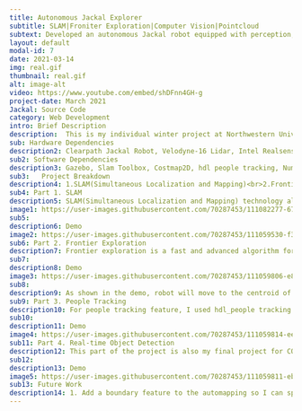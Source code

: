 ```yaml
---
title: Autonomous Jackal Explorer
subtitle: SLAM|Froniter Exploration|Computer Vision|Pointcloud
subtext: Developed an autonomous Jackal robot equipped with perception, localization, mapping and navigation abilities 
layout: default
modal-id: 7
date: 2021-03-14
img: real.gif
thumbnail: real.gif
alt: image-alt
video: https://www.youtube.com/embed/shDFnn4GH-g
project-date: March 2021
Jackal: Source Code
category: Web Development
intro: Brief Description
description:  This is my individual winter project at Northwestern University. The goal of the project is to build a mobile robotic system equipped with perception, localization, mapping and navigation abilities in both simulation and real world. The robot is capable of exploring an unknown environment autonomously and mapping the world. It can also detect pedestrians and classify different objects with lidar and camera. Based on the changing the environment, the robot should give responses accordingly.  
sub: Hardware Dependencies
description2: Clearpath Jackal Robot, Velodyne-16 Lidar, Intel Realsense Camera D435i   
sub2: Software Dependencies
description3: Gazebo, Slam Toolbox, Costmap2D, hdl people tracking, NumPy, OpenCV(4.5.1), YOLOv4-tiny
sub3: 	Project Breakdown
description4: 1.SLAM(Simultaneous Localization and Mapping)<br>2.Frontier Exploration<br>3. People Tracking<br>4.Real-time Object Detecion 
sub4: Part 1. SLAM
description5: SLAM(Simultaneous Localization and Mapping) technology allows the robot to map an unknown environment while keeps tracking its own location. I used slam toolbox package to accomplish the task.Below is a SLAM flowchart for Jackal.
image1: https://user-images.githubusercontent.com/70287453/111082277-67d75d80-84d5-11eb-9138-d69e5b4e340e.png
sub5:
description6: Demo
image2: https://user-images.githubusercontent.com/70287453/111059530-f3140d00-845b-11eb-8aa3-7b2310e49384.gif
sub6: Part 2. Frontier Exploration
description7: Frontier exploration is a fast and advanced algorithm for robot to explore in an unknown environment and map the world. This algorithm finds every existed frontiers and robot will move to the closest frontier based on its distance to the centroid of frontier. A detailed explaination for my implementation of the algorithm can be found at my github page below. 
sub7:
description8: Demo
image3: https://user-images.githubusercontent.com/70287453/111059806-e8f30e00-845d-11eb-8db0-c0366c25a32b.gif
sub8: 
description9: As shown in the demo, robot will move to the centroid of the closest frontier and constantly updating the map. All found frontiers are represented in blue; If the robot dose not move to the target point in a time limit, then the frontier will turn red and robot will move to the next frontier point.
sub9: Part 3. People Tracking
description10: For people tracking feature, I used hdl_people tracking package which can detect walking pedestrains by extracting information from the pointcloud data then displayed as markerarray in Rviz.
sub10: 
description11: Demo
image4: https://user-images.githubusercontent.com/70287453/111059814-eee8ef00-845d-11eb-96fa-cdfd59554b52.gif
sub11: Part 4. Real-time Object Detection 
description12: This part of the project is also my final project for COMP_ENG 395:Connected and Autonomous Vehicles:Challenges and Design which I thorougly explained how I implemented YOLO using OpenCV and evaluated the performance of YOLOv3, YOLOv4 and YOLOv4-tiny models then tested on the Jackal. Based on my test result, I found YOLOv4-tiny can reach approximately 30FPS in ROS whereas the other two models only have 3FPS. Even though YOLOv4-tiny has less accuracy compared with the other two models, it is still good enough to classify most objects. Besides, FPS is extreamly important in real time detection for autonomous vehicle so I decided to use YOLOv4-tiny on Jackal. My full analysis paper can be found at my github page below.
sub12:
description13: Demo
image5: https://user-images.githubusercontent.com/70287453/111059811-eb556800-845d-11eb-906a-2048baa3e898.gif
sub13: Future Work
description14: 1. Add a boundary feature to the automapping so I can specify an area for the robot to explore instead of trying to map the whole environment(Not realistic if given a very large environment).<br>2. Implement lidar - camera fusion so the detected objects can be shown in the map and use GPU for handling object detection task.<br>3. Estimate the distance between the camera and objects using the depth information from the realsense camera.<br>For more information, please visit my github page below.
---
```

